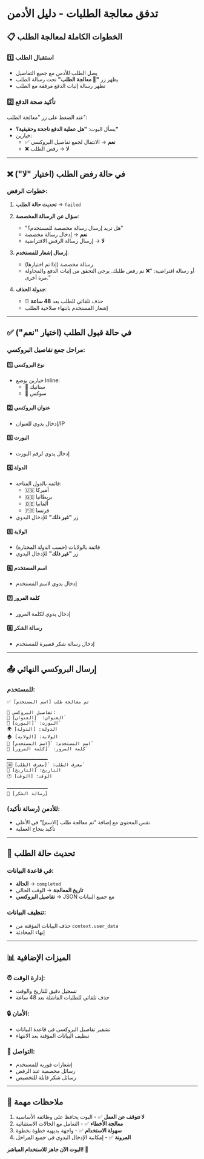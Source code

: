 # تدفق معالجة الطلبات - دليل الأدمن

## 📋 الخطوات الكاملة لمعالجة الطلب

### 1️⃣ استقبال الطلب
- يصل الطلب للأدمن مع جميع التفاصيل
- يظهر زر **"🔧 معالجة الطلب"** تحت رسالة الطلب
- تظهر رسالة إثبات الدفع مرفقة مع الطلب

### 2️⃣ تأكيد صحة الدفع
عند الضغط على زر "معالجة الطلب":
- يسأل البوت: **"هل عملية الدفع ناجحة وحقيقية؟"**
- خيارين:
  - ✅ **نعم** → الانتقال لجمع تفاصيل البروكسي
  - ❌ **لا** → رفض الطلب

---

## ❌ في حالة رفض الطلب (اختيار "لا")

### خطوات الرفض:
1. **تحديث حالة الطلب** → `failed`
2. **سؤال عن الرسالة المخصصة**:
   - "هل تريد إرسال رسالة مخصصة للمستخدم؟"
   - **نعم** → إدخال رسالة مخصصة
   - **لا** → إرسال رسالة الرفض الافتراضية

3. **إرسال إشعار للمستخدم**:
   - رسالة مخصصة (إذا تم اختيارها)
   - أو رسالة افتراضية: "❌ تم رفض طلبك. يرجى التحقق من إثبات الدفع والمحاولة مرة أخرى."

4. **جدولة الحذف**:
   - ⏰ حذف تلقائي للطلب بعد **48 ساعة**
   - إشعار المستخدم بانتهاء صلاحية الطلب

---

## ✅ في حالة قبول الطلب (اختيار "نعم")

### مراحل جمع تفاصيل البروكسي:

#### 1️⃣ **نوع البروكسي**
- خيارين بوضع Inline:
  - 🔧 ستاتيك
  - 🧦 سوكس

#### 2️⃣ **عنوان البروكسي**
- إدخال يدوي للعنوان/IP

#### 3️⃣ **البورت**  
- إدخال يدوي لرقم البورت

#### 4️⃣ **الدولة**
- قائمة بالدول المتاحة:
  - 🇺🇸 أميركا
  - 🇬🇧 بريطانيا  
  - 🇩🇪 ألمانيا
  - 🇫🇷 فرنسا
- زر **"غير ذلك"** للإدخال اليدوي

#### 5️⃣ **الولاية**
- قائمة بالولايات (حسب الدولة المختارة)
- زر **"غير ذلك"** للإدخال اليدوي

#### 6️⃣ **اسم المستخدم**
- إدخال يدوي لاسم المستخدم

#### 7️⃣ **كلمة المرور**
- إدخال يدوي لكلمة المرور

#### 8️⃣ **رسالة الشكر**
- إدخال رسالة شكر قصيرة للمستخدم

---

## 📤 إرسال البروكسي النهائي

### للمستخدم:
```
✅ تم معالجة طلب [اسم المستخدم]

🔐 تفاصيل البروكسي:
📡 العنوان: `[العنوان]`
🔌 البورت: `[البورت]`
🌍 الدولة: [الدولة]
🏠 الولاية: [الولاية]
👤 اسم المستخدم: `[اسم المستخدم]`
🔑 كلمة المرور: `[كلمة المرور]`

━━━━━━━━━━━━━━━
🆔 معرف الطلب: `[معرف الطلب]`
📅 التاريخ: [التاريخ]
🕐 الوقت: [الوقت]

━━━━━━━━━━━━━━━
💬 [رسالة الشكر]
```

### للأدمن (رسالة تأكيد):
- نفس المحتوى مع إضافة "تم معالجة طلب [الاسم]" في الأعلى
- تأكيد بنجاح العملية

---

## 🔄 تحديث حالة الطلب

### في قاعدة البيانات:
- **الحالة** → `completed`
- **تاريخ المعالجة** → الوقت الحالي
- **تفاصيل البروكسي** → JSON مع جميع البيانات

### تنظيف البيانات:
- حذف البيانات المؤقتة من `context.user_data`
- إنهاء المحادثة

---

## 📊 الميزات الإضافية

### ⏰ إدارة الوقت:
- تسجيل دقيق للتاريخ والوقت
- حذف تلقائي للطلبات الفاشلة بعد 48 ساعة

### 🔒 الأمان:
- تشفير تفاصيل البروكسي في قاعدة البيانات
- تنظيف البيانات المؤقتة بعد الانتهاء

### 💬 التواصل:
- إشعارات فورية للمستخدم
- رسائل مخصصة عند الرفض
- رسائل شكر قابلة للتخصيص

---

## 🚨 ملاحظات مهمة

1. **لا تتوقف عن العمل** ✅ - البوت يحافظ على وظائفه الأساسية
2. **معالجة الأخطاء** ✅ - التعامل مع الحالات الاستثنائية
3. **سهولة الاستخدام** ✅ - واجهة بديهية خطوة بخطوة
4. **المرونة** ✅ - إمكانية الإدخال اليدوي في جميع المراحل

**البوت الآن جاهز للاستخدام المباشر! 🚀**